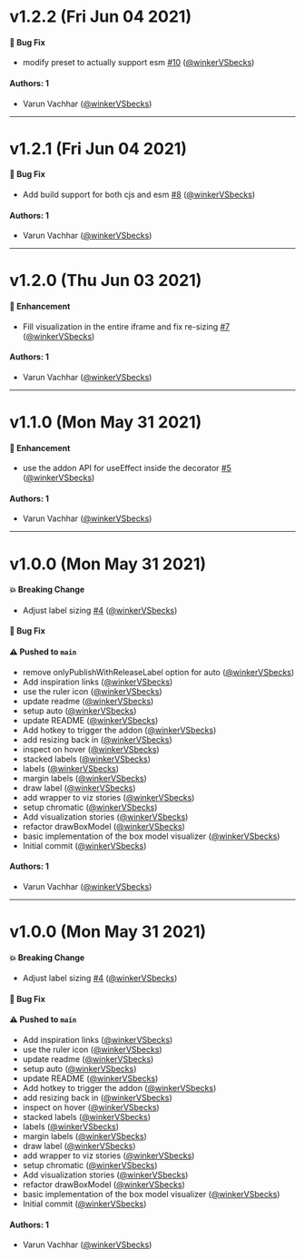 # v1.2.2 (Fri Jun 04 2021)

#### 🐛 Bug Fix

- modify preset to actually support esm [#10](https://github.com/storybookjs/addon-measure/pull/10) ([@winkerVSbecks](https://github.com/winkerVSbecks))

#### Authors: 1

- Varun Vachhar ([@winkerVSbecks](https://github.com/winkerVSbecks))

---

# v1.2.1 (Fri Jun 04 2021)

#### 🐛 Bug Fix

- Add build support for both cjs and esm [#8](https://github.com/storybookjs/addon-measure/pull/8) ([@winkerVSbecks](https://github.com/winkerVSbecks))

#### Authors: 1

- Varun Vachhar ([@winkerVSbecks](https://github.com/winkerVSbecks))

---

# v1.2.0 (Thu Jun 03 2021)

#### 🚀 Enhancement

- Fill visualization in the entire iframe and fix re-sizing [#7](https://github.com/storybookjs/addon-measure/pull/7) ([@winkerVSbecks](https://github.com/winkerVSbecks))

#### Authors: 1

- Varun Vachhar ([@winkerVSbecks](https://github.com/winkerVSbecks))

---

# v1.1.0 (Mon May 31 2021)

#### 🚀 Enhancement

- use the addon API for useEffect inside the decorator [#5](https://github.com/storybookjs/addon-measure/pull/5) ([@winkerVSbecks](https://github.com/winkerVSbecks))

#### Authors: 1

- Varun Vachhar ([@winkerVSbecks](https://github.com/winkerVSbecks))

---

# v1.0.0 (Mon May 31 2021)

#### 💥 Breaking Change

- Adjust label sizing [#4](https://github.com/storybookjs/addon-measure/pull/4) ([@winkerVSbecks](https://github.com/winkerVSbecks))

#### 🐛 Bug Fix


#### ⚠️ Pushed to `main`

- remove onlyPublishWithReleaseLabel option for auto ([@winkerVSbecks](https://github.com/winkerVSbecks))
- Add inspiration links ([@winkerVSbecks](https://github.com/winkerVSbecks))
- use the ruler icon ([@winkerVSbecks](https://github.com/winkerVSbecks))
- update readme ([@winkerVSbecks](https://github.com/winkerVSbecks))
- setup auto ([@winkerVSbecks](https://github.com/winkerVSbecks))
- update README ([@winkerVSbecks](https://github.com/winkerVSbecks))
- Add hotkey to trigger the addon ([@winkerVSbecks](https://github.com/winkerVSbecks))
- add resizing back in ([@winkerVSbecks](https://github.com/winkerVSbecks))
- inspect on hover ([@winkerVSbecks](https://github.com/winkerVSbecks))
- stacked labels ([@winkerVSbecks](https://github.com/winkerVSbecks))
- labels ([@winkerVSbecks](https://github.com/winkerVSbecks))
- margin labels ([@winkerVSbecks](https://github.com/winkerVSbecks))
- draw label ([@winkerVSbecks](https://github.com/winkerVSbecks))
- add wrapper to viz stories ([@winkerVSbecks](https://github.com/winkerVSbecks))
- setup chromatic ([@winkerVSbecks](https://github.com/winkerVSbecks))
- Add visualization stories ([@winkerVSbecks](https://github.com/winkerVSbecks))
- refactor drawBoxModel ([@winkerVSbecks](https://github.com/winkerVSbecks))
- basic implementation of the box model visualizer ([@winkerVSbecks](https://github.com/winkerVSbecks))
- Initial commit ([@winkerVSbecks](https://github.com/winkerVSbecks))

#### Authors: 1

- Varun Vachhar ([@winkerVSbecks](https://github.com/winkerVSbecks))

---

# v1.0.0 (Mon May 31 2021)

#### 💥 Breaking Change

- Adjust label sizing [#4](https://github.com/storybookjs/addon-measure/pull/4) ([@winkerVSbecks](https://github.com/winkerVSbecks))

#### 🐛 Bug Fix


#### ⚠️ Pushed to `main`

- Add inspiration links ([@winkerVSbecks](https://github.com/winkerVSbecks))
- use the ruler icon ([@winkerVSbecks](https://github.com/winkerVSbecks))
- update readme ([@winkerVSbecks](https://github.com/winkerVSbecks))
- setup auto ([@winkerVSbecks](https://github.com/winkerVSbecks))
- update README ([@winkerVSbecks](https://github.com/winkerVSbecks))
- Add hotkey to trigger the addon ([@winkerVSbecks](https://github.com/winkerVSbecks))
- add resizing back in ([@winkerVSbecks](https://github.com/winkerVSbecks))
- inspect on hover ([@winkerVSbecks](https://github.com/winkerVSbecks))
- stacked labels ([@winkerVSbecks](https://github.com/winkerVSbecks))
- labels ([@winkerVSbecks](https://github.com/winkerVSbecks))
- margin labels ([@winkerVSbecks](https://github.com/winkerVSbecks))
- draw label ([@winkerVSbecks](https://github.com/winkerVSbecks))
- add wrapper to viz stories ([@winkerVSbecks](https://github.com/winkerVSbecks))
- setup chromatic ([@winkerVSbecks](https://github.com/winkerVSbecks))
- Add visualization stories ([@winkerVSbecks](https://github.com/winkerVSbecks))
- refactor drawBoxModel ([@winkerVSbecks](https://github.com/winkerVSbecks))
- basic implementation of the box model visualizer ([@winkerVSbecks](https://github.com/winkerVSbecks))
- Initial commit ([@winkerVSbecks](https://github.com/winkerVSbecks))

#### Authors: 1

- Varun Vachhar ([@winkerVSbecks](https://github.com/winkerVSbecks))
